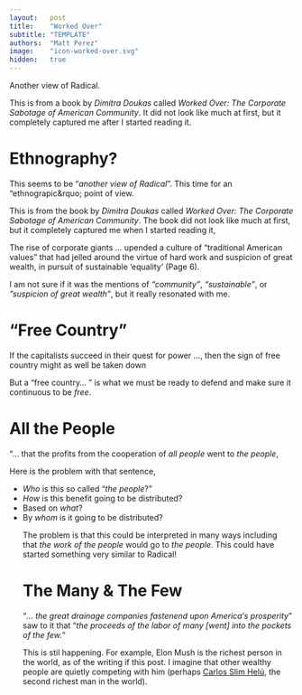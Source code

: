 ```yaml
---
layout:   post
title:    "Worked Over"
subtitle: "TEMPLATE"
authors:  "Matt Perez"
image:    "icon-worked-over.svg"
hidden:   true
---
```


<div>
 <p>Another view of Radical.</p>
 <p>This is from a book by <em>Dimitra Doukas</em> called <em>Worked Over: The Corporate Sabotage of American Community</em>. It did not look like much at first, but it completely captured me after I started reading it.</p>
</div>

<h1>Ethnography?</h1>
 <p>This seems to be &ldquo;<em>another view of Radical</em>&rdquo;. This time for an &ldquo;ethnograpic&rquo; point of view.</p>

 <p>This is from the book by <em>Dimitra Doukas</em> called <em>Worked Over: The Corporate Sabotage of American Community</em>. The book did not look like much at first, but it completely captured me when I started reading it,</p>
  <div class="_citation">
   <p>The rise of corporate giants &hellip; upended a culture of &ldquo;traditional American values&rdquo; that had jelled around the virtue of hard work and suspicion of great wealth, in pursuit of sustainable &lsquo;equality&rsquo; (Page 6).</p>
  </div>
 <p>I am not sure if it was the mentions of <em>&ldquo;community&rdquo;</em>, <em>&ldquo;sustainable&rdquo;</em>, or <em>&rdquo;suspicion of great wealth&rdquo;</em>, but it really resonated with me.</p>

<h1>&ldquo;Free Country&rdquo;</h1>
  <div class="_citation">
   <p>If the capitalists succeed in their quest for power &hellip;, then the sign of free country might as well be taken down</em></p>
  </div>
 <p>But a &ldquo;free country&hellip; &rdquo; is what we must be ready to defend and make sure it continuous to be <em>free</em>.</p>

<h1>All the People</h1>
  <div class="_citation">
   <p>&ldquo;&hellip; that the profits from the cooperation of <em>all people</em> went to <em>the people</em>,</p>
  </div>
 <p>Here is the problem with that sentence,</p>
  <ul>
   <li><em>Who</em> is this so called &ldquo;<em>the people</em>?&rdquo;</li>
   <li><em>How</em> is this benefit going to be distributed?</li>
   <li>Based on <em>what</em>?</li>
   <li>By <em>whom</em> is it going to be distributed?</p
  </ul>
  </div>
 <p>The problem is that this could be interpreted in many ways including that <em>the work of the people</em> would go to <em>the people</em>. This could have started something very similar to Radical!</p>

<h1>The Many & The Few</h1>
  <div class="_citation">
   <p>&ldquo;<em>&hellip; the great drainage companies fastenend upon America&lsquo;s prosperity</em>&rdquo; saw to it that &ldquo;<em>the proceeds of the labor of many [went] into the pockets of the few.</em>&rdquo;</p>
  </div>
 <p>This is stil happening. For example, Elon Mush is the richest person in the world, as of the writing if this post. I imagine that other wealthy people are quietly competing with him (perhaps <a href="https://en.wikipedia.org/wiki/Carlos_Slim" target="_blank">Carlos Slim Hel&uacute;</a>, the second richest man in the world).</p>